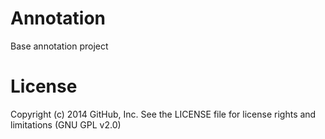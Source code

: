 Annotation
==========
Base annotation project

License
==========
Copyright (c) 2014 GitHub, Inc. See the LICENSE file for license rights and limitations (GNU GPL v2.0)